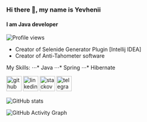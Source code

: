 ### Hi there 👋, my name is Yevhenii
#### I am Java developer
![Profile views](https://gpvc.arturio.dev/bloodybaker)  

* Creator of Selenide Generator Plugin [Intellij IDEA]
* Creator of Anti-Tahometer software 

My Skills: 
⋅⋅⋅* Java 
⋅⋅⋅* Spring 
⋅⋅⋅* Hibernate 


[<img src='https://cdn.jsdelivr.net/npm/simple-icons@3.0.1/icons/github.svg' alt='github' height='40'>](https://github.com/bloodybaker)  [<img src='https://cdn.jsdelivr.net/npm/simple-icons@3.0.1/icons/linkedin.svg' alt='linkedin' height='40'>](https://www.linkedin.com/in/chykalov-yevhenii/)  [<img src='https://cdn.jsdelivr.net/npm/simple-icons@3.0.1/icons/stackoverflow.svg' alt='stackoverflow' height='40'>](https://stackoverflow.com/users/yevhenii-chykalov)  [<img src='https://cdn.jsdelivr.net/npm/simple-icons@3.0.1/icons/telegram.svg' alt='telegram' height='40'>](https://t.me/opcoder)  

![GitHub stats](https://github-readme-stats.vercel.app/api?username=bloodybaker&show_icons=true&count_private=true)  

![GitHub Activity Graph](https://activity-graph.herokuapp.com/graph?username=bloodybaker)  

